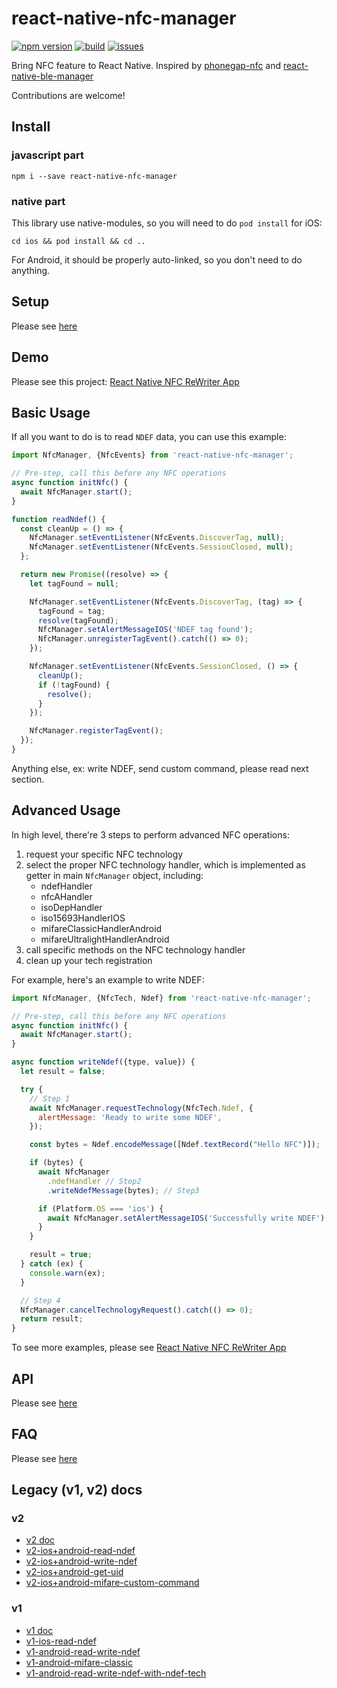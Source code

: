 # react-native-nfc-manager

[![npm version](https://img.shields.io/npm/v/react-native-nfc-manager.svg?style=flat)](https://www.npmjs.com/package/react-native-nfc-manager)
[![build](https://api.travis-ci.org/whitedogg13/react-native-nfc-manager.svg?branch=master)](https://travis-ci.org/whitedogg13/react-native-nfc-manager)
[![issues](https://img.shields.io/github/issues/whitedogg13/react-native-nfc-manager.svg?style=flat)](https://github.com/whitedogg13/react-native-nfc-manager/issues)

Bring NFC feature to React Native. Inspired by [phonegap-nfc](https://github.com/chariotsolutions/phonegap-nfc) and [react-native-ble-manager](https://github.com/innoveit/react-native-ble-manager)

Contributions are welcome!

## Install

### javascript part

```shell
npm i --save react-native-nfc-manager
```

### native part

This library use native-modules, so you will need to do `pod install` for iOS:

```shell
cd ios && pod install && cd ..
```

For Android, it should be properly auto-linked, so you don't need to do anything.

## Setup 

Please see [here](setup.md)

## Demo

Please see this project: [React Native NFC ReWriter App](https://github.com/revtel/react-native-nfc-rewriter)

## Basic Usage

If all you want to do is to read `NDEF` data, you can use this example:

```javascript
import NfcManager, {NfcEvents} from 'react-native-nfc-manager';

// Pre-step, call this before any NFC operations
async function initNfc() {
  await NfcManager.start();
}

function readNdef() {
  const cleanUp = () => {
    NfcManager.setEventListener(NfcEvents.DiscoverTag, null);
    NfcManager.setEventListener(NfcEvents.SessionClosed, null);
  };

  return new Promise((resolve) => {
    let tagFound = null;

    NfcManager.setEventListener(NfcEvents.DiscoverTag, (tag) => {
      tagFound = tag;
      resolve(tagFound);
      NfcManager.setAlertMessageIOS('NDEF tag found');
      NfcManager.unregisterTagEvent().catch(() => 0);
    });

    NfcManager.setEventListener(NfcEvents.SessionClosed, () => {
      cleanUp();
      if (!tagFound) {
        resolve();
      }
    });

    NfcManager.registerTagEvent();
  });
}
```

Anything else, ex: write NDEF, send custom command, please read next section.

## Advanced Usage

In high level, there're 3 steps to perform advanced NFC operations:
1. request your specific NFC technology
2. select the proper NFC technology handler, which is implemented as getter in main `NfcManager` object, including:
    * ndefHandler
    * nfcAHandler
    * isoDepHandler
    * iso15693HandlerIOS
    * mifareClassicHandlerAndroid
    * mifareUltralightHandlerAndroid 
3. call specific methods on the NFC technology handler
4. clean up your tech registration

For example, here's an example to write NDEF:

```javascript
import NfcManager, {NfcTech, Ndef} from 'react-native-nfc-manager';

// Pre-step, call this before any NFC operations
async function initNfc() {
  await NfcManager.start();
}

async function writeNdef({type, value}) {
  let result = false;

  try {
    // Step 1
    await NfcManager.requestTechnology(NfcTech.Ndef, {
      alertMessage: 'Ready to write some NDEF',
    });

    const bytes = Ndef.encodeMessage([Ndef.textRecord("Hello NFC")]);

    if (bytes) {
      await NfcManager
        .ndefHandler // Step2
        .writeNdefMessage(bytes); // Step3

      if (Platform.OS === 'ios') {
        await NfcManager.setAlertMessageIOS('Successfully write NDEF');
      }
    }

    result = true;
  } catch (ex) {
    console.warn(ex);
  }

  // Step 4
  NfcManager.cancelTechnologyRequest().catch(() => 0);
  return result;
}
```

To see more examples, please see [React Native NFC ReWriter App](https://github.com/revtel/react-native-nfc-rewriter)

## API

Please see [here](index.d.ts)

## FAQ

Please see [here](FAQ.md)

## Legacy (v1, v2) docs

### v2

* [v2 doc](APIv2.md)
* [v2-ios+android-read-ndef](example/AppV2.js)
* [v2-ios+android-write-ndef](example/AppV2Ndef.js)
* [v2-ios+android-get-uid](example/AppV2Mifare.js)
* [v2-ios+android-mifare-custom-command](example/AppV2Mifare.js)

### v1

* [v1 doc](APIv1.md)
* [v1-ios-read-ndef](example/App.js)
* [v1-android-read-write-ndef](example/App.js)
* [v1-android-mifare-classic](example/AndroidMifareClassic.js)
* [v1-android-read-write-ndef-with-ndef-tech](example/AndroidTechTestNdef.js)


